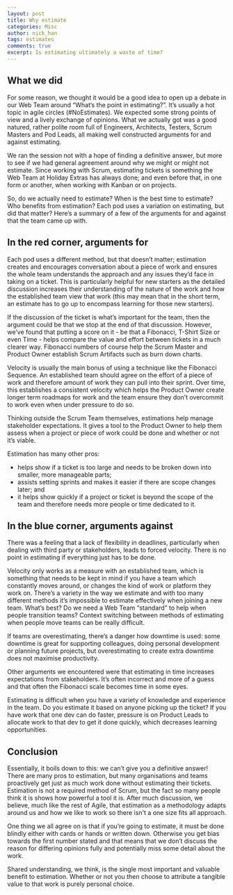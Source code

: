 ```yaml
---
layout: post
title: Why estimate
categories: Misc
author: nick_han
tags: estimates
comments: true
excerpt: Is estimating ultimately a waste of time?
---
```


## What we did
For some reason, we thought it would be a good idea to open up a debate in our Web Team around “What’s the point in estimating?”. It’s usually a hot topic in agile circles (#NoEstimates). We expected some strong points of view and a lively exchange of opinions. What we actually got was a good natured, rather polite room full of Engineers, Architects, Testers, Scrum Masters and Pod Leads, all making well constructed arguments for and against estimating.

We ran the session not with a hope of finding a definitive answer, but more to see if we had general agreement around why we might or might not estimate. Since working with Scrum, estimating tickets is something the Web Team at Holiday Extras has always done; and even before that, in one form or another, when working with Kanban or on projects.

So, do we actually need to estimate? When is the best time to estimate? Who benefits from estimation? Each pod uses a variation on estimating, but did that matter? Here’s a summary of a few of the arguments for and against that the team came up with.

## In the red corner, arguments for
Each pod uses a different method, but that doesn’t matter; estimation creates and encourages conversation about a piece of work and ensures the whole team understands the approach and any issues they’d face in taking on a ticket. This is particularly helpful for new starters as the detailed discussion increases their understanding of the nature of the work and how the established team view that work (this may mean that in the short term, an estimate has to go up to encompass learning for those new starters).

If the discussion of the ticket is what’s important for the team, then the argument could be that we stop at the end of that discussion. However, we’ve found that putting a score on it - be that a Fibonacci, T-Shirt Size or even Time - helps compare the value and effort between tickets in a much clearer way. Fibonacci numbers of course help the Scrum Master and Product Owner establish Scrum Artifacts such as burn down charts.

Velocity is usually the main bonus of using a technique like the Fibonacci Sequence. An established team should agree on the effort of a piece of work and therefore amount of work they can pull into their sprint. Over time, this establishes a consistent velocity which helps the Product Owner create longer term roadmaps for work and the team ensure they don’t overcommit to work even when under pressure to do so.

Thinking outside the Scrum Team themselves, estimations help manage stakeholder expectations. It gives a tool to the Product Owner to help them assess when a project or piece of work could be done and whether or not it’s viable.

Estimation has many other pros:

* helps show if a ticket is too large and needs to be broken down into smaller, more manageable parts;
* assists setting sprints and makes it easier if there are scope changes later; and
* it helps show quickly if a project or ticket is beyond the scope of the team and therefore needs more people or time dedicated to it.

## In the blue corner, arguments against

There was a feeling that a lack of flexibility in deadlines, particularly when dealing with third party or stakeholders, leads to forced velocity. There is no point in estimating if everything just has to be done.

Velocity only works as a measure with an established team, which is something that needs to be kept in mind if you have a team which constantly moves around, or changes the kind of work or platform they work on. There’s a variety in the way we estimate and with too many different methods it’s impossible to estimate effectively when joining a new team. What’s best? Do we need a Web Team “standard” to help when people transition teams? Context switching between methods of estimating when people move teams can be really difficult.

If teams are overestimating, there’s a danger how downtime is used: some downtime is great for supporting colleagues, doing personal development or planning future projects, but overestimating to create extra downtime does not maximise productivity.

Other arguments we encountered were that estimating in time increases expectations from stakeholders. It’s often incorrect and more of a guess and that often the Fibonacci scale becomes time in some eyes.

Estimating is difficult when you have a variety of knowledge and experience in the team. Do you estimate it based on anyone picking up the ticket? If you have work that one dev can do faster, pressure is on Product Leads to allocate work to that dev to get it done quickly, which decreases learning opportunities.

## Conclusion
Essentially, it boils down to this: we can’t give you a definitive answer! There are many pros to estimation, but many organisations and teams proactively get just as much work done without estimating their tickets. Estimation is not a required method of Scrum, but the fact so many people think it is shows how powerful a tool it is. After much discussion, we believe, much like the rest of Agile, that estimation as a methodology adapts around us and how we like to work so there isn't a one size fits all approach.

One thing we all agree on is that if you’re going to estimate, it must be done blindly either with cards or hands or written down. Otherwise you get bias towards the first number stated and that means that we don’t discuss the reason for differing opinions fully and potentially miss some detail about the work.

Shared understanding, we think, is the single most important and valuable benefit to estimation. Whether or not you then choose to attribute a tangible value to that work is purely personal choice.

